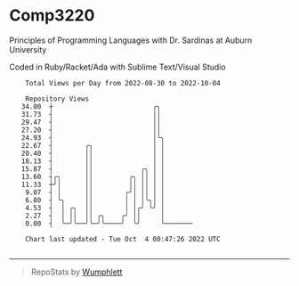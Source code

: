 # Comp3220

Principles of Programming Languages with Dr. Sardinas at Auburn University

Coded in Ruby/Racket/Ada with Sublime Text/Visual Studio

```
    Total Views per Day from 2022-08-30 to 2022-10-04

    Repository Views
   34.00  ┼                         ╭╮
   31.73  ┤                         ││
   29.47  ┤                         ││
   27.20  ┤                         ││
   24.93  ┤                         │╰╮
   22.67  ┤        ╭╮               │ │
   20.40  ┤        ││               │ │
   18.13  ┤        ││               │ │
   15.87  ┤        ││            ╭╮ │ │
   13.60  ┤╭╮      ││         ╭╮ ││ │ │
   11.33  ┼╯│      ││         ││ ││ │ │
    9.07  ┤ │      ││        ╭╯│ ││ │ │
    6.80  ┤ ╰╮     ││        │ │ │╰╮│ │
    4.53  ┤  │ ╭╮  ││        │ │╭╯ ╰╯ │
    2.27  ┤  │ ││  ││ ╭╮    ╭╯ ││     │
    0.00  ┤  ╰─╯╰──╯╰─╯╰────╯  ╰╯     ╰───────

    Chart last updated - Tue Oct  4 00:47:26 2022 UTC
    
```

---

> RepoStats by [Wumphlett](https://github.com/Wumphlett)
